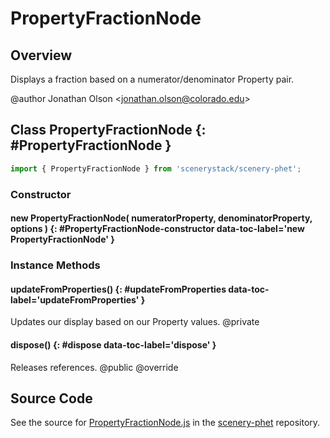 # PropertyFractionNode

## Overview

Displays a fraction based on a numerator/denominator Property pair.

@author Jonathan Olson &lt;jonathan.olson@colorado.edu&gt;

## Class PropertyFractionNode {: #PropertyFractionNode }


```js
import { PropertyFractionNode } from 'scenerystack/scenery-phet';
```
### Constructor

#### new PropertyFractionNode( numeratorProperty, denominatorProperty, options ) {: #PropertyFractionNode-constructor data-toc-label='new PropertyFractionNode' }

### Instance Methods

#### updateFromProperties() {: #updateFromProperties data-toc-label='updateFromProperties' }

Updates our display based on our Property values.
@private

#### dispose() {: #dispose data-toc-label='dispose' }

Releases references.
@public
@override



## Source Code

See the source for [PropertyFractionNode.js](https://github.com/phetsims/scenery-phet/blob/main/js/PropertyFractionNode.js) in the [scenery-phet](https://github.com/phetsims/scenery-phet) repository.

